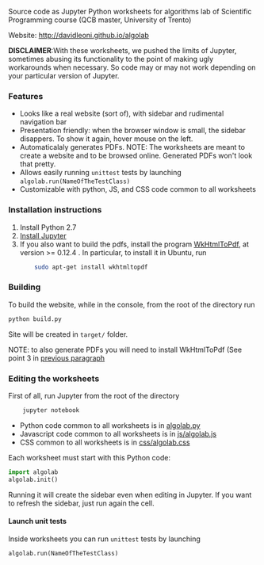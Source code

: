 
Source code as Jupyter Python worksheets for algorithms lab of Scientific Programming course (QCB master, University of Trento)

Website: http://davidleoni.github.io/algolab

**DISCLAIMER**:With these worksheets, we pushed the limits of Jupyter, sometimes abusing its functionality to the point 
of making ugly workarounds when necessary. So code may or may not work depending on your particular version of Jupyter.

### Features

* Looks like a real website (sort of), with sidebar and rudimental navigation bar
* Presentation friendly: when the browser window is small, the sidebar disappers. To show it again, hover mouse on the left.
* Automaticalaly generates PDFs. NOTE: The worksheets are meant to create a website and to be browsed online. 
Generated PDFs won't look that pretty.
* Allows easily running `unittest` tests by launching `algolab.run(NameOfTheTestClass)`
* Customizable with python, JS, and CSS code common to all worksheets


### Installation instructions

1. Install Python 2.7
2. [Install Jupyter](http://jupyter.org/install.html)
3. If you also want to build the pdfs, install the program [WkHtmlToPdf](http://wkhtmltopdf.org/downloads.html), at version >= 0.12.4  . In particular, to install it in Ubuntu, run
    ```bash
        sudo apt-get install wkhtmltopdf
    ```

### Building

To build the website, while in the console, from the root of the directory run 

```bash
python build.py
```

Site will be created in `target/` folder. 

NOTE: to also generate PDFs you will need to install WkHtmlToPdf (See point 3 in [previous paragraph](#installation-instructions)


### Editing the worksheets

First of all, run Jupyter from the root of the directory


```bash
    jupyter notebook
```

* Python code common to all worksheets is in [algolab.py](algolab.py)
* Javascript code common to all worksheets is in [js/algolab.js](js/algolab.js)
* CSS common to all worksheets is in [css/algolab.css](css/algolab.css)

Each worksheet must start with this Python code:

```python
import algolab
algolab.init()
```

Running it will create the sidebar even when editing in Jupyter. If you want to refresh the sidebar, just run again the cell.

#### Launch unit tests

Inside worksheets you can run `unittest` tests by launching 

```python
algolab.run(NameOfTheTestClass)
```